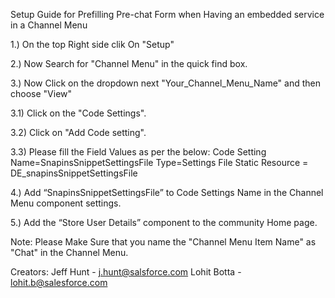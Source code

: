 Setup Guide for Prefilling Pre-chat Form when Having an embedded service in a Channel Menu 

1.) On the top Right side clik On "Setup"

2.) Now Search for "Channel Menu" in the quick find box.

3.) Now Click on the dropdown next "Your_Channel_Menu_Name" and then choose "View"

  3.1) Click on the "Code Settings".
  
  3.2) Click on "Add Code setting".
  
  3.3) Please fill the Field Values as per the below:
      Code Setting Name=SnapinsSnippetSettingsFile
      Type=Settings File
      Static Resource = DE_snapinsSnippetSettingsFile
      
4.) Add “SnapinsSnippetSettingsFile” to Code Settings Name in the Channel Menu component settings.

5.) Add the “Store User Details” component to the community Home page.

Note: Please Make Sure that you name the "Channel Menu Item Name" as "Chat" in the Channel Menu.

Creators:
Jeff Hunt - j.hunt@salsforce.com
Lohit Botta - lohit.b@salesforce.com
